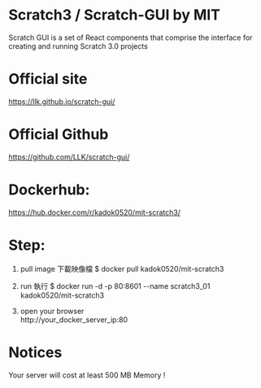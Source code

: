 # Scratch3 / Scratch-GUI by MIT
Scratch GUI is a set of React components that comprise the interface for creating and running Scratch 3.0 projects

# Official site 
https://llk.github.io/scratch-gui/

# Official Github 
https://github.com/LLK/scratch-gui/

# Dockerhub:
https://hub.docker.com/r/kadok0520/mit-scratch3/

# Step:
1. pull image  下載映像檔
$ docker pull kadok0520/mit-scratch3

2. run  執行
$ docker run -d -p 80:8601 --name scratch3_01 kadok0520/mit-scratch3

3. open your browser  
http://your_docker_server_ip:80

# Notices
Your server will cost at least 500 MB Memory !
